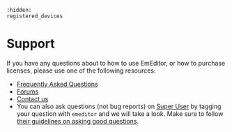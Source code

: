 ```{toctree}
:hidden:
registered_devices
```

# Support

If you have any questions about to how to use EmEditor, or how to purchase
licenses, please use one of the following resources:

- [Frequently Asked Questions](https://www.emeditor.com/support/)
- [Forums](https://www.emeditor.com/forums/)
- [Contact us](https://www.emeditor.com/support/#contact)
- You can also ask questions (not bug reports) on [Super User](https://superuser.com/questions/tagged/emeditor) by tagging your question with `emeditor` and we will take a look. Make sure to follow [their guidelines on asking good questions](https://superuser.com/help/how-to-ask).